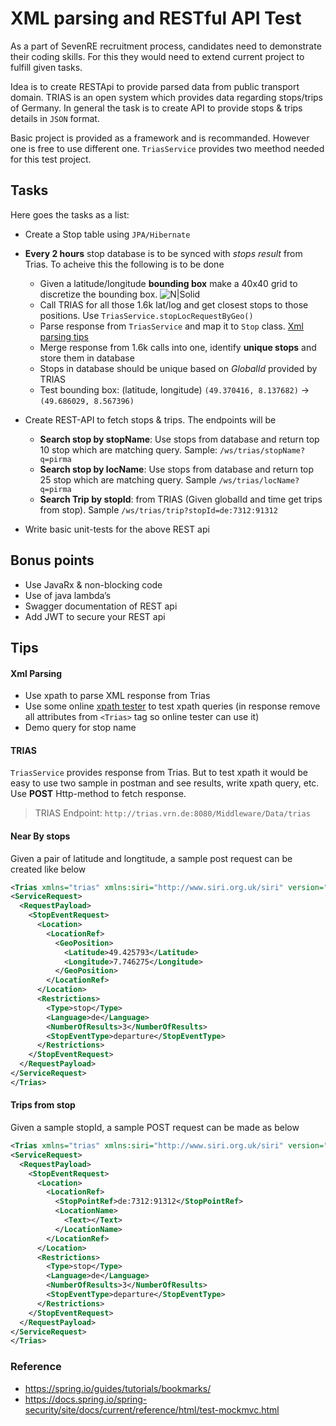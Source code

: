 # XML parsing and RESTful API Test

As a part of SevenRE recruitment process, candidates need to demonstrate their coding skills. For this they would need to extend current project to fulfill given tasks.

Idea is to create RESTApi to provide parsed data from public transport domain. TRIAS is an open system which provides data regarding stops/trips of Germany. In general the task is to create API to provide stops & trips details in `JSON` format.

Basic project is provided as a framework and is recommanded. However one is free to use different one. `TriasService` provides two meethod needed for this test project.

## Tasks
Here goes the tasks as a list:
* Create a Stop table using `JPA/Hibernate`
* **Every 2 hours** stop database is to be synced with *stops result* from Trias. To acheive this the following is to be done
    * Given a latitude/longitude **bounding box** make a 40x40 grid to discretize the bounding box. ![N|Solid](http://i.imgur.com/FEjZw6F.png)
    * Call TRIAS for all those 1.6k lat/log and get closest stops to those positions. Use `TriasService.stopLocRequestByGeo()`
    * Parse response from `TriasService` and map it to `Stop` class. [Xml parsing tips](#xml-parsing-tips)
    * Merge response from 1.6k calls into one, identify **unique stops** and store them in database
    * Stops in database should be unique based on *GlobalId* provided by TRIAS
    * Test bounding box: (latitude, longitude) `(49.370416, 8.137682)` -> `(49.686029, 8.567396)`

* Create REST-API to fetch stops & trips. The endpoints will be
    * **Search stop by stopName**: Use stops from database and return top 10 stop which are matching query. Sample: `/ws/trias/stopName?q=pirma`
    * **Search stop by locName**: Use stops from database and return top 25 stop which are matching query. Sample `/ws/trias/locName?q=pirma`
    * **Search Trip by stopId**: from TRIAS (Given globalId and time get trips from stop). Sample `/ws/trias/trip?stopId=de:7312:91312`
* Write basic unit-tests for the above REST api


## Bonus points
* Use JavaRx & non-blocking code
* Use of java lambda’s
* Swagger documentation of REST api
* Add JWT to secure your REST api

## Tips
#### Xml Parsing
* Use xpath to parse XML response from Trias
* Use some online [xpath tester](https://www.freeformatter.com/xpath-tester.html) to test xpath queries (in response remove all attributes from `<Trias>`    tag so online tester can use it)
* Demo query for stop name 


#### TRIAS
`TriasService` provides response from Trias. But to test xpath it would be easy to use two sample in postman and see results, write xpath query, etc. Use **POST** Http-method to fetch response.

> TRIAS Endpoint: `http://trias.vrn.de:8080/Middleware/Data/trias`

#### Near By stops
Given a pair of latitude and longtitude, a sample post request can be created like below
```xml
<Trias xmlns="trias" xmlns:siri="http://www.siri.org.uk/siri" version="1.0">
<ServiceRequest>
  <RequestPayload>
    <StopEventRequest>
      <Location>
        <LocationRef>
          <GeoPosition>
            <Latitude>49.425793</Latitude>
            <Longitude>7.746275</Longitude>
          </GeoPosition>
        </LocationRef>
      </Location>
      <Restrictions>
        <Type>stop</Type>
        <Language>de</Language>
        <NumberOfResults>3</NumberOfResults>
        <StopEventType>departure</StopEventType>
      </Restrictions>
    </StopEventRequest>
  </RequestPayload>
</ServiceRequest>
</Trias>
```
#### Trips from stop
Given a sample stopId, a sample POST request can be made as below
```xml
<Trias xmlns="trias" xmlns:siri="http://www.siri.org.uk/siri" version="1.0">
<ServiceRequest>
  <RequestPayload>
    <StopEventRequest>
      <Location>
        <LocationRef>
          <StopPointRef>de:7312:91312</StopPointRef>
          <LocationName>
            <Text></Text>
          </LocationName>
        </LocationRef>
      </Location>
      <Restrictions>
        <Type>stop</Type>
        <Language>de</Language>
        <NumberOfResults>3</NumberOfResults>
        <StopEventType>departure</StopEventType>
      </Restrictions>
    </StopEventRequest>
  </RequestPayload>
</ServiceRequest>
</Trias>
```

### Reference
* https://spring.io/guides/tutorials/bookmarks/
* https://docs.spring.io/spring-security/site/docs/current/reference/html/test-mockmvc.html
